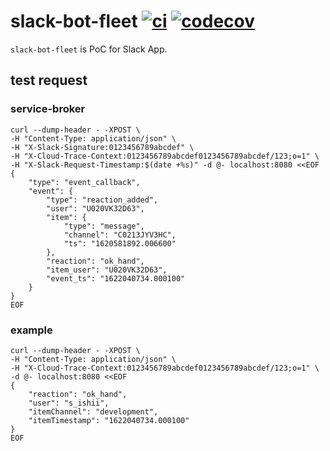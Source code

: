 # slack-bot-fleet [![ci](https://github.com/ishii1648/slack-bot-fleet/actions/workflows/ci.yml/badge.svg)](https://github.com/ishii1648/slack-bot-fleet/actions/workflows/ci.yml) [![codecov](https://codecov.io/gh/ishii1648/slack-bot-fleet/branch/main/graph/badge.svg?token=YBCUPT1WMP)](https://codecov.io/gh/ishii1648/slack-bot-fleet)

`slack-bot-fleet` is PoC for Slack App.

## test request

### service-broker

```
curl --dump-header - -XPOST \
-H "Content-Type: application/json" \
-H "X-Slack-Signature:0123456789abcdef" \
-H "X-Cloud-Trace-Context:0123456789abcdef0123456789abcdef/123;o=1" \
-H "X-Slack-Request-Timestamp:$(date +%s)" -d @- localhost:8080 <<EOF
{
    "type": "event_callback",
    "event": {
        "type": "reaction_added",
        "user": "U020VK32D63",
        "item": {
            "type": "message",
            "channel": "C0213JYV3HC",
            "ts": "1620581892.006600"
        },
        "reaction": "ok_hand",
        "item_user": "U020VK32D63",
        "event_ts": "1622040734.000100"
    }
}
EOF
```

### example

```
curl --dump-header - -XPOST \
-H "Content-Type: application/json" \
-H "X-Cloud-Trace-Context:0123456789abcdef0123456789abcdef/123;o=1" \
-d @- localhost:8080 <<EOF
{
    "reaction": "ok_hand",
    "user": "s_ishii",
    "itemChannel": "development",
    "itemTimestamp": "1622040734.000100"
}
EOF
```
